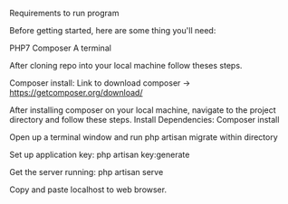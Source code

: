 Requirements to run program

Before getting started, here are some thing you'll need:

PHP7
Composer
A terminal

After cloning repo into your local machine follow theses steps.

Composer install:
Link to download composer -> https://getcomposer.org/download/

After installing composer on your local machine, navigate to the project directory and follow these steps.
Install Dependencies:
Composer install

Open up a terminal window and run php artisan migrate within directory

Set up application key:
php artisan key:generate

Get the server running:
php artisan serve

Copy and paste localhost to web browser.
